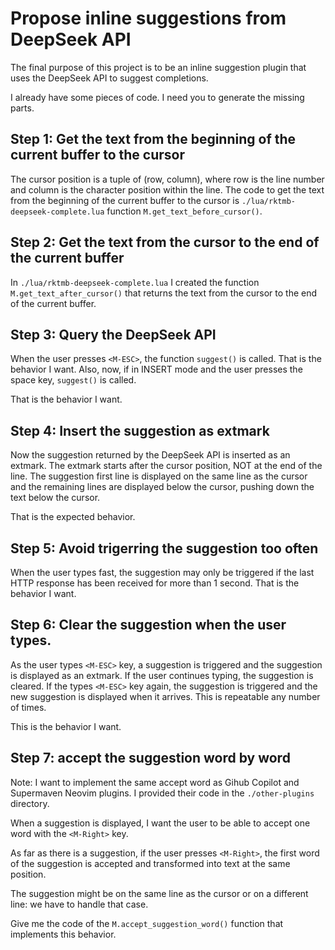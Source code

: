 # Propose inline suggestions from DeepSeek API

The final purpose of this project is to be an inline suggestion plugin that uses the DeepSeek API to suggest completions.

I already have some pieces of code.
I need you to generate the missing parts.

## Step 1: Get the text from the beginning of the current buffer to the cursor

The cursor position is a tuple of (row, column), where row is the line number and column is the character position within the line.
The code to get the text from the beginning of the current buffer to the cursor is `./lua/rktmb-deepseek-complete.lua` function `M.get_text_before_cursor()`.

## Step 2: Get the text from the cursor to the end of the current buffer

In `./lua/rktmb-deepseek-complete.lua` I created the function `M.get_text_after_cursor()` 
that returns the text from the cursor to the end of the current buffer.

## Step 3: Query the DeepSeek API

When the user presses `<M-ESC>`, the function `suggest()` is called. That is the behavior I want.
Also, now, if in INSERT mode and the user presses the space key, `suggest()` is called.

That is the behavior I want.

## Step 4: Insert the suggestion as extmark

Now the suggestion returned by the DeepSeek API is inserted as an extmark.
The extmark starts after the cursor position, NOT at the end of the line.
The suggestion first line is displayed on the same line as the cursor and the remaining lines are displayed below the cursor, 
pushing down the text below the cursor.

That is the expected behavior.

## Step 5: Avoid trigerring the suggestion too often

When the user types fast, the suggestion may only be triggered if the last HTTP response has been received for more than 1 second.
That is the behavior I want.

## Step 6: Clear the suggestion when the user types.

As the user types `<M-ESC>` key, a suggestion is triggered and the suggestion is displayed as an extmark.
If the user continues typing, the suggestion is cleared.
If the types `<M-ESC>` key again, the suggestion is triggered and the new suggestion is displayed when it arrives.
This is repeatable any number of times.

This is the behavior I want.

## Step 7: accept the suggestion word by word

Note: I want to implement the same accept word as Gihub Copilot and Supermaven Neovim plugins. I provided their code in the `./other-plugins` directory.

When a suggestion is displayed, I want the user to be able to accept one word with the `<M-Right>` key.

As far as there is a suggestion, if the user presses `<M-Right>`, the first word of the suggestion is accepted and transformed into text at the same position.

The suggestion might be on the same line as the cursor or on a different line: we have to handle that case.

Give me the code of the `M.accept_suggestion_word()` function that implements this behavior.
